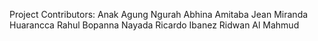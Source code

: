 Project Contributors: Anak Agung Ngurah Abhina Amitaba
Jean Miranda Huarancca
Rahul Bopanna Nayada
Ricardo Ibanez
Ridwan Al Mahmud
